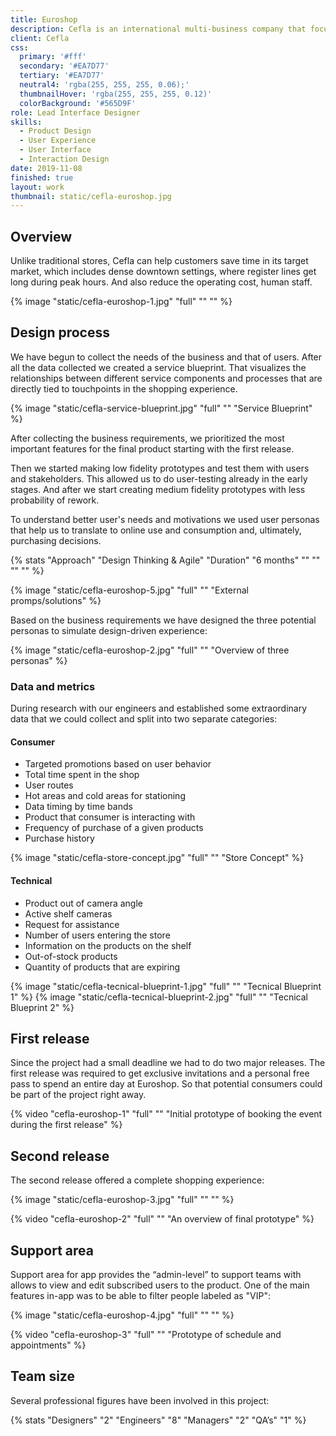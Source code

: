 ```yaml
---
title: Euroshop
description: Cefla is an international multi-business company that focused on Civil and Industrial Plant Engineering, Retail Design Solutions, and more. I collaborated with them in the creation of the app which offers a demo used in Euroshop on the features of the innovative experience of simplified shopping, which will be released in 2022.
client: Cefla
css:
  primary: '#fff'
  secondary: '#EA7D77'
  tertiary: '#EA7D77'
  neutral4: 'rgba(255, 255, 255, 0.06);'
  thumbnailHover: 'rgba(255, 255, 255, 0.12)'
  colorBackground: '#565D9F'
role: Lead Interface Designer
skills:
  - Product Design
  - User Experience
  - User Interface
  - Interaction Design
date: 2019-11-08
finished: true
layout: work
thumbnail: static/cefla-euroshop.jpg
---
```


## Overview

Unlike traditional stores, Cefla can help customers save time in its target market, which includes dense downtown settings, where register lines get long during peak hours. And also reduce the operating cost, human staff.

{% image "static/cefla-euroshop-1.jpg" "full" "" "" %}

## Design process

We have begun to collect the needs of the business and that of users. After all the data collected we created a service blueprint. That visualizes the relationships between different service components and processes that are directly tied to touchpoints in the shopping experience.

{% image "static/cefla-service-blueprint.jpg" "full" "" "Service Blueprint" %}

After collecting the business requirements, we prioritized the most important features for the final product starting with the first release.

Then we started making low fidelity prototypes and test them with users and stakeholders. This allowed us to do user-testing already in the early stages. And after we start creating medium fidelity prototypes with less probability of rework.

To understand better user's needs and motivations we used user personas that help us to translate to online use and consumption and, ultimately, purchasing decisions.

{% stats "Approach" "Design Thinking & Agile" "Duration" "6 months" "" "" "" "" %}

{% image "static/cefla-euroshop-5.jpg" "full" "" "External promps/solutions" %}

Based on the business requirements we have designed the three potential personas to simulate design-driven experience:

{% image "static/cefla-euroshop-2.jpg" "full" "" "Overview of three personas" %}

### Data and metrics

During research with our engineers and established some extraordinary data that we could collect and split into two separate categories:

#### Consumer
  - Targeted promotions based on user behavior
  - Total time spent in the shop
  - User routes
  - Hot areas and cold areas for stationing
  - Data timing by time bands
  - Product that consumer is interacting with
  - Frequency of purchase of a given products
  - Purchase history

{% image "static/cefla-store-concept.jpg" "full" "" "Store Concept" %}

#### Technical
  - Product out of camera angle
  - Active shelf cameras
  - Request for assistance
  - Number of users entering the store
  - Information on the products on the shelf
  - Out-of-stock products
  - Quantity of products that are expiring

{% image "static/cefla-tecnical-blueprint-1.jpg" "full" "" "Tecnical Blueprint 1" %}
{% image "static/cefla-tecnical-blueprint-2.jpg" "full" "" "Tecnical Blueprint 2" %}

## First release

Since the project had a small deadline we had to do two major releases. The first release was required to get exclusive invitations and a personal free pass to spend an entire day at Euroshop. So that potential consumers could be part of the project right away.

{% video "cefla-euroshop-1" "full" "" "Initial prototype of booking the event during the first release" %}

## Second release

The second release offered a complete shopping experience:

{% image "static/cefla-euroshop-3.jpg" "full" "" "" %}

{% video "cefla-euroshop-2" "full" "" "An overview of final prototype" %}

## Support area

Support area for app provides the “admin-level” to support teams with allows to view and edit subscribed users to the product. One of the main features in-app was to be able to filter people labeled as "VIP":

{% image "static/cefla-euroshop-4.jpg" "full" "" "" %}

{% video "cefla-euroshop-3" "full" "" "Prototype of schedule and appointments" %}

## Team size

Several professional figures have been involved in this project:

{% stats "Designers" "2" "Engineers" "8" "Managers" "2" "QA’s" "1" %}
